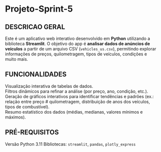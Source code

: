 # Projeto-Sprint-5

## DESCRICAO GERAL
Este é um aplicativo web interativo desenvolvido em **Python** utilizando a biblioteca **Streamlit**.
O objetivo do app é **analisar dados de anúncios de veículos** a partir de um arquivo CSV (`vehicles_us.csv`), permitindo explorar informações de preços, quilometragem, tipos de veículos, condições e muito mais.

## FUNCIONALIDADES

Visualização interativa de tabelas de dados.  
Filtros dinâmicos para refinar a análise (por preço, ano, condição, etc.).  
Geração de gráficos interativos para identificar tendências e padrões (ex.: relação entre preço # quilometragem, distribuição de anos dos veículos, tipos de combustível).  
Resumo estatístico dos dados (médias, medianas, valores mínimos e máximos). 

## PRÉ-REQUISITOS
Versão Python 3.11
Bibliotecas: `streamlit`, `pandas`, `plotly_express`
